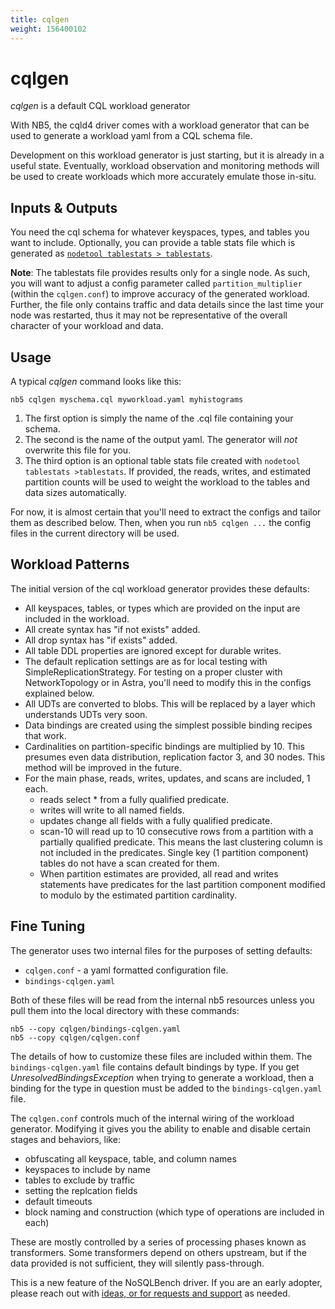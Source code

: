 ```yaml
---
title: cqlgen
weight: 156400102
---
```

# cqlgen

*cqlgen* is a default CQL workload generator

With NB5, the cqld4 driver comes with a workload generator that can be used to generate a
workload yaml from a CQL schema file.

Development on this workload generator is just starting, but it is already in a useful state.
Eventually, workload observation and monitoring methods will be used to create workloads which
more accurately emulate those in-situ.

## Inputs & Outputs

You need the cql schema for whatever keyspaces, types, and tables you want to include.
Optionally, you can provide a table stats file which is generated as
[`nodetool tablestats > tablestats`](https://cassandra.apache.org/doc/latest/cassandra/tools/nodetool/tablestats.html#tablestats).

**Note**: The tablestats file provides results only for a single node. As such, you will want to
adjust a config parameter called `partition_multiplier` (within the `cqlgen.conf`) to improve accuracy of the generated
workload. Further, the file only contains traffic and data details since the last time your node
was restarted, thus it may not be representative of the overall character of your workload and data.

## Usage

A typical *cqlgen* command looks like this:

```
nb5 cqlgen myschema.cql myworkload.yaml myhistograms
```

1. The first option is simply the name of the .cql file containing your schema.
2. The second is the name of the output yaml. The generator will *not* overwrite this file for you.
3. The third option is an optional table stats file created with `nodetool tablestats >tablestats`.
   If provided, the reads, writes, and estimated partition counts will be used to weight the
   workload to the tables and data sizes automatically.

For now, it is almost certain that you'll need to extract the configs and tailor them as
described below. Then, when you run `nb5 cqlgen ...` the config files in the current directory will
be used.

## Workload Patterns

The initial version of the cql workload generator provides these defaults:
* All keyspaces, tables, or types which are provided on the input are included in the workload.
* All create syntax has "if not exists" added.
* All drop syntax has "if exists" added.
* All table DDL properties are ignored except for durable writes.
* The default replication settings are as for local testing with SimpleReplicationStrategy. For
  testing on a proper cluster with NetworkTopology or in Astra, you'll need to modify this in
  the configs explained below.
* All UDTs are converted to blobs. This will be replaced by a layer which understands UDTs very
  soon.
* Data bindings are created using the simplest possible binding recipes that work.
* Cardinalities on partition-specific bindings are multiplied by 10. This presumes even data
  distribution, replication factor 3, and 30 nodes. This method will be improved in the future.
* For the main phase, reads, writes, updates, and scans are included, 1 each.
  * reads select * from a fully qualified predicate.
  * writes will write to all named fields.
  * updates change all fields with a fully qualified predicate.
  * scan-10 will read up to 10 consecutive rows from a partition with a partially qualified
    predicate. This means the last clustering column is not included in the predicates. Single
    key (1 partition component) tables do not have a scan created for them.
  * When partition estimates are provided, all read and writes statements have predicates for
    the last partition component modified to modulo by the estimated partition cardinality.

## Fine Tuning

The generator uses two internal files for the purposes of setting defaults:
- `cqlgen.conf` - a yaml formatted configuration file.
- `bindings-cqlgen.yaml`

Both of these files will be read from the internal nb5 resources unless you pull them into the
local directory with these commands:

```
nb5 --copy cqlgen/bindings-cqlgen.yaml
nb5 --copy cqlgen/cqlgen.conf
```

The details of how to customize these files are included within them. The `bindings-cqlgen.yaml`
file contains default bindings by type. If you get *UnresolvedBindingsException* when trying to
generate a workload, then a binding for the type in question must be added to the
`bindings-cqlgen.yaml` file.

The `cqlgen.conf` controls much of the internal wiring of the workload generator. Modifying it
gives you the ability to enable and disable certain stages and behaviors, like:

* obfuscating all keyspace, table, and column names
* keyspaces to include by name
* tables to exclude by traffic
* setting the replcation fields
* default timeouts
* block naming and construction (which type of operations are included in each)

These are mostly controlled by a series of processing phases known as transformers.
Some transformers depend on others upstream, but if the data provided is not sufficient, they
will silently pass-through.

This is a new feature of the NoSQLBench driver. If you are an early adopter, please reach out
with [ideas, or for requests and support](https://github.com/nosqlbench/nosqlbench/issues/new/choose) as needed.
